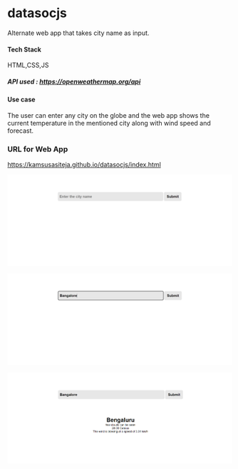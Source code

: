 # datasocjs
Alternate web app that takes city name as input.

#### Tech Stack 
HTML,CSS,JS

##### API used : https://openweathermap.org/api

#### Use case

The user can enter any city on the globe and the web app shows the current temperature in the mentioned city along with wind speed and forecast.

### URL for Web App
https://kamsusasiteja.github.io/datasocjs/index.html

![screen](/newimages/screen.PNG)

![screen2](/newimages/screen2.PNG)

![screen3](/newimages/screen3.PNG)
